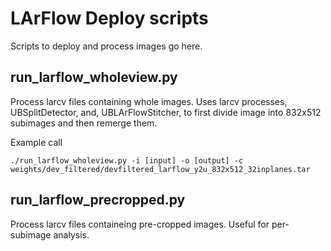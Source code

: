 # LArFlow Deploy scripts

Scripts to deploy and process images go here.

## run_larflow_wholeview.py

Process larcv files containing whole images. Uses larcv processes, UBSplitDetector, and, UBLArFlowStitcher,
  to first divide image into 832x512 subimages and then remerge them.

Example call

```
./run_larflow_wholeview.py -i [input] -o [output] -c weights/dev_filtered/devfiltered_larflow_y2u_832x512_32inplanes.tar
```


## run_larflow_precropped.py

Process larcv files containeing pre-cropped images. Useful for per-subimage analysis.

